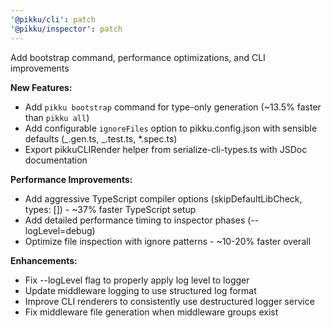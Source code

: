 ```yaml
---
'@pikku/cli': patch
'@pikku/inspector': patch
---
```


Add bootstrap command, performance optimizations, and CLI improvements

**New Features:**

- Add `pikku bootstrap` command for type-only generation (~13.5% faster than `pikku all`)
- Add configurable `ignoreFiles` option to pikku.config.json with sensible defaults (_.gen.ts, _.test.ts, \*.spec.ts)
- Export pikkuCLIRender helper from serialize-cli-types.ts with JSDoc documentation

**Performance Improvements:**

- Add aggressive TypeScript compiler options (skipDefaultLibCheck, types: []) - ~37% faster TypeScript setup
- Add detailed performance timing to inspector phases (--logLevel=debug)
- Optimize file inspection with ignore patterns - ~10-20% faster overall

**Enhancements:**

- Fix --logLevel flag to properly apply log level to logger
- Update middleware logging to use structured log format
- Improve CLI renderers to consistently use destructured logger service
- Fix middleware file generation when middleware groups exist
